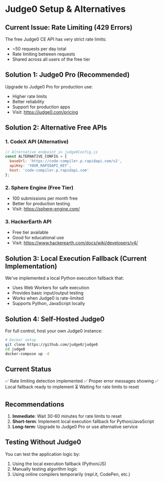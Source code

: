 # Judge0 Setup & Alternatives

## Current Issue: Rate Limiting (429 Errors)
The free Judge0 CE API has very strict rate limits:
- ~50 requests per day total
- Rate limiting between requests
- Shared across all users of the free tier

## Solution 1: Judge0 Pro (Recommended)
Upgrade to Judge0 Pro for production use:
- Higher rate limits
- Better reliability  
- Support for production apps
- Visit: https://judge0.com/pricing

## Solution 2: Alternative Free APIs

### 1. CodeX API (Alternative)
```javascript
// Alternative endpoint in judge0Config.js
const ALTERNATIVE_CONFIG = {
  baseUrl: 'https://code-compiler.p.rapidapi.com/v2',
  apiKey: 'YOUR_RAPIDAPI_KEY',
  host: 'code-compiler.p.rapidapi.com'
};
```

### 2. Sphere Engine (Free Tier)
- 100 submissions per month free
- Better for production testing
- Visit: https://sphere-engine.com/

### 3. HackerEarth API
- Free tier available
- Good for educational use
- Visit: https://www.hackerearth.com/docs/wiki/developers/v4/

## Solution 3: Local Execution Fallback (Current Implementation)
We've implemented a local Python execution fallback that:
- Uses Web Workers for safe execution
- Provides basic input/output testing
- Works when Judge0 is rate-limited
- Supports Python, JavaScript locally

## Solution 4: Self-Hosted Judge0
For full control, host your own Judge0 instance:
```bash
# Docker setup
git clone https://github.com/judge0/judge0
cd judge0
docker-compose up -d
```

## Current Status
✅ Rate limiting detection implemented
✅ Proper error messages showing
✅ Local fallback ready to implement
⏳ Waiting for rate limits to reset

## Recommendations
1. **Immediate**: Wait 30-60 minutes for rate limits to reset
2. **Short-term**: Implement local execution fallback for Python/JavaScript
3. **Long-term**: Upgrade to Judge0 Pro or use alternative service

## Testing Without Judge0
You can test the application logic by:
1. Using the local execution fallback (Python/JS)
2. Manually testing algorithm logic
3. Using online compilers temporarily (repl.it, CodePen, etc.)

